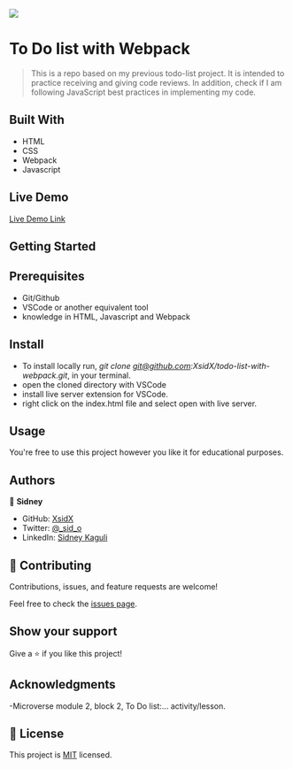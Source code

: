 ![](https://img.shields.io/badge/Microverse-blueviolet)

# To Do list with Webpack

> This is a repo based on my previous todo-list project. It is intended to practice receiving and giving code reviews. In addition, check if I am following JavaScript best practices in implementing my code.

## Built With

- HTML
- CSS
- Webpack
- Javascript

## Live Demo

[Live Demo Link](https://xsidx.github.io/todo-list-with-webpack/)

## Getting Started

## Prerequisites

- Git/Github
- VSCode or another equivalent tool
- knowledge in HTML, Javascript and Webpack

## Install

- To install locally run, _git clone git@github.com:XsidX/todo-list-with-webpack.git_, in your terminal.
- open the cloned directory with VSCode
- install live server extension for VSCode.
- right click on the index.html file and select open with live server.

## Usage

You're free to use this project however you like it for educational purposes.

## Authors

👤 **Sidney**

- GitHub: [XsidX](https://github.com/XsidX)
- Twitter: [@\_sid_o](https://twitter.com/_sid_o_)
- LinkedIn: [Sidney Kaguli](https://www.linkedin.com/in/sidney-kaguli-0116801a6/)

## 🤝 Contributing

Contributions, issues, and feature requests are welcome!

Feel free to check the [issues page](../../issues/).

## Show your support

Give a ⭐️ if you like this project!

## Acknowledgments

-Microverse module 2, block 2, To Do list:... activity/lesson.

## 📝 License

This project is [MIT](./MIT.md) licensed.
